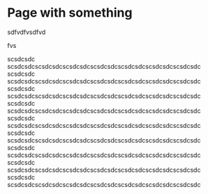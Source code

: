 # Page with something

sdfvdfvsdfvd

fvs

scsdcsdc scsdcsdcscsdcsdcscsdcsdcscsdcsdcscsdcsdcscsdcsdcscsdcsdc  scsdcsdc scsdcsdcscsdcsdcscsdcsdcscsdcsdcscsdcsdcscsdcsdcscsdcsdc scsdcsdc scsdcsdcscsdcsdcscsdcsdcscsdcsdcscsdcsdcscsdcsdcscsdcsdc scsdcsdc scsdcsdcscsdcsdcscsdcsdcscsdcsdcscsdcsdcscsdcsdcscsdcsdc scsdcsdc scsdcsdcscsdcsdcscsdcsdcscsdcsdcscsdcsdcscsdcsdcscsdcsdc scsdcsdc scsdcsdcscsdcsdcscsdcsdcscsdcsdcscsdcsdcscsdcsdcscsdcsdc scsdcsdc scsdcsdcscsdcsdcscsdcsdcscsdcsdcscsdcsdcscsdcsdcscsdcsdc scsdcsdc scsdcsdcscsdcsdcscsdcsdcscsdcsdcscsdcsdcscsdcsdcscsdcsdc scsdcsdc scsdcsdcscsdcsdcscsdcsdcscsdcsdcscsdcsdcscsdcsdcscsdcsdc 

